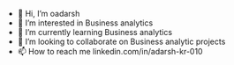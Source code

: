 - 👋 Hi, I’m oadarsh
- 👀 I’m interested in Business analytics
- 🌱 I’m currently learning Business analytics
- 💞️ I’m looking to collaborate on Business analytic projects
- 📫 How to reach me linkedin.com/in/adarsh-kr-010
  

<!---
proadarsh/proadarsh is a ✨ special ✨ repository because its `README.md` (this file) appears on your GitHub profile.
You can click the Preview link to take a look at your changes.
--->
